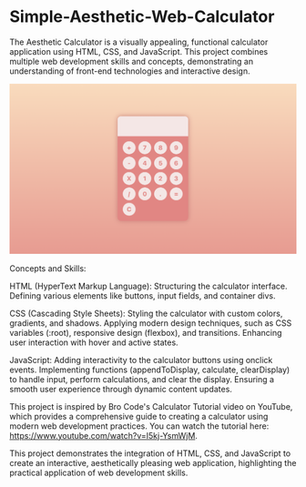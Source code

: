 # Simple-Aesthetic-Web-Calculator
The Aesthetic Calculator is a visually appealing, functional calculator application using HTML, CSS, and JavaScript. This project combines multiple web development skills and concepts, demonstrating an understanding of front-end technologies and interactive design.

![Aethetic Calculator Screenshot](./AestheticCalculatorWebScreenshot.png)

Concepts and Skills:

HTML (HyperText Markup Language):
Structuring the calculator interface.
Defining various elements like buttons, input fields, and container divs.

CSS (Cascading Style Sheets):
Styling the calculator with custom colors, gradients, and shadows.
Applying modern design techniques, such as CSS variables (:root), responsive design (flexbox), and transitions.
Enhancing user interaction with hover and active states.

JavaScript:
Adding interactivity to the calculator buttons using onclick events.
Implementing functions (appendToDisplay, calculate, clearDisplay) to handle input, perform calculations, and clear the display.
Ensuring a smooth user experience through dynamic content updates.

This project is inspired by Bro Code's Calculator Tutorial video on YouTube, which provides a comprehensive guide to creating a calculator using modern web development practices. You can watch the tutorial here: https://www.youtube.com/watch?v=I5kj-YsmWjM.

This project demonstrates the integration of HTML, CSS, and JavaScript to create an interactive, aesthetically pleasing web application, highlighting the practical application of web development skills.
